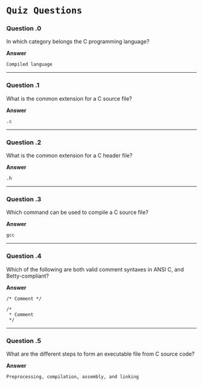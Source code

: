 `Quiz Questions`
===============

### Question \.0
In which category belongs the C programming language?

**Answer**
```
Compiled language
```
---

### Question \.1
What is the common extension for a C source file?

**Answer**
```
.c
```
---

### Question \.2
What is the common extension for a C header file?

**Answer**
```
.h
```
---

### Question \.3
Which command can be used to compile a C source file?

**Answer**
```
gcc
```
---

### Question \.4
Which of the following are both valid comment syntaxes in ANSI C, and Betty-compliant?

**Answer**
```
/* Comment */
```
```
/*
 * Comment
 */
```
---

### Question \.5
What are the different steps to form an executable file from C source code?

**Answer**
```
Preprocessing, compilation, assembly, and linking
```
